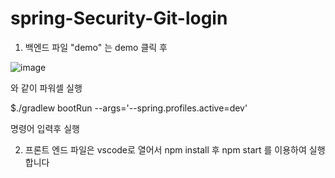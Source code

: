 # spring-Security-Git-login


1. 백엔드 파일 "demo" 는 demo 클릭 후 

![image](https://user-images.githubusercontent.com/110005222/220007687-af12cf48-194b-4de2-8535-1721dcdc696a.png)


와 같이 파워셀 실행

$./gradlew bootRun --args='--spring.profiles.active=dev'

명령어 입력후 실행 



2. 프론트 엔드 파일은 vscode로 열어서
npm install
후 
npm start 를 이용하여 실행합니다





